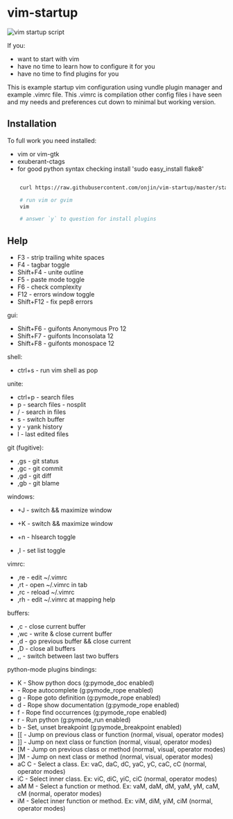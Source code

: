 vim-startup
===========

![vim startup script](http://dl.dropbox.com/u/185133/vim-startup/screenshot.jpg)

If you:

 * want to start with vim
 * have no time to learn how to configure it for you
 * have no time to find plugins for you


This is example startup vim configuration using vundle plugin manager and example .vimrc file.
This .vimrc is compilation other config files i have seen and my needs and preferences cut down to minimal but working version.


Installation
------------
To full work you need installed:

 * vim or vim-gtk
 * exuberant-ctags
 * for good python syntax checking install 'sudo easy_install flake8'

```bash

    curl https://raw.githubusercontent.com/onjin/vim-startup/master/startup.sh |s

    # run vim or gvim
    vim

    # answer `y` to question for install plugins
````

Help
----

 * F3        - strip trailing white spaces
 * F4        - tagbar toggle
 * Shift+F4  - unite outline
 * F5        - paste mode toggle
 * F6        - check complexity
 * F12       - errors window toggle
 * Shift+F12 - fix pep8 errors

gui:

 * Shift+F6  - guifonts Anonymous Pro 12
 * Shift+F7  - guifonts Inconsolata 12
 * Shift+F8  - guifonts monospace 12

shell:

 * ctrl+s    - run vim shell as pop

unite:

 * ctrl+p    - search files
 * <space>p  - search files - nosplit
 * <space>/  - search in files
 * <space>s  - switch buffer
 * <space>y  - yank history
 * <space>l  - last edited files

git (fugitive):

 * ,gs       - git status
 * ,gc       - git commit
 * ,gd       - git diff
 * ,gb       - git blame

windows:

 * <ctr>+J   - switch && maximize window
 * <ctr>+K   - switch && maximize window

 * <ctr>+n   - hlsearch toggle
 * ,l        - set list toggle

vimrc:

 * ,re       - edit ~/.vimrc
 * ,rt       - open ~/.vimrc in tab
 * ,rc       - reload ~/.vimrc
 * ,rh       - edit ~/.vimrc at mapping help

buffers:

 * ,c        - close current buffer
 * ,wc       - write & close current buffer
 * ,d        - go previous buffer && close current
 * ,D        - close all buffers
 * ,,        - switch between last two buffers

python-mode plugins bindings:

 * K         - Show python docs (g:pymode_doc enabled)
 * <C-Space> - Rope autocomplete (g:pymode_rope enabled)
 * <C-c>g    - Rope goto definition (g:pymode_rope enabled)
 * <C-c>d    - Rope show documentation (g:pymode_rope enabled)
 * <C-c>f    - Rope find occurrences (g:pymode_rope enabled)
 * <Leader>r - Run python (g:pymode_run enabled)
 * <Leader>b - Set, unset breakpoint (g:pymode_breakpoint enabled)
 * [[        - Jump on previous class or function (normal, visual, operator modes)
 * ]]        - Jump on next class or function (normal, visual, operator modes)
 * [M        - Jump on previous class or method (normal, visual, operator modes)
 * ]M        - Jump on next class or method (normal, visual, operator modes)
 * aC C      - Select a class. Ex: vaC, daC, dC, yaC, yC, caC, cC (normal, operator modes)
 * iC        - Select inner class. Ex: viC, diC, yiC, ciC (normal, operator modes)
 * aM M      - Select a function or method. Ex: vaM, daM, dM, yaM, yM, caM, cM (normal, operator modes)
 * iM        - Select inner function or method. Ex: viM, diM, yiM, ciM (normal, operator modes)
